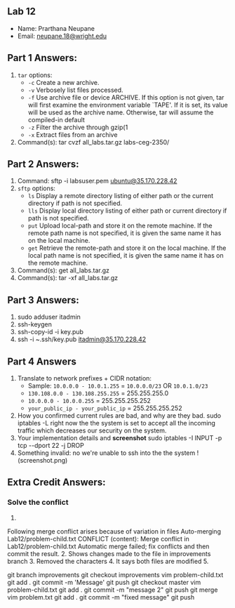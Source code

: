 ## Lab 12

- Name: Prarthana Neupane
- Email: neupane.18@wright.edu

## Part 1 Answers:

1. `tar` options:
   - `-c` Create a new archive.
   - `-v`  Verbosely list files processed.
   - `-f`   Use archive file or device ARCHIVE.  If this option is not given, tar will first examine the environment variable `TAPE'.  If it is set, its value will be used  as  the  archive  name.
              Otherwise, tar will assume the compiled-in default
   - `-z` Filter the archive through gzip(1
   - `-x` Extract files from an archive
2. Command(s): tar cvzf all_labs.tar.gz labs-ceg-2350/

## Part 2 Answers:

1. Command: sftp -i labsuser.pem ubuntu@35.170.228.42
2. `sftp` options:
   - `ls`  Display a remote directory listing of either path or the current directory if path is not specified.
   - `lls`  Display local directory listing of either path or current directory if path is not specified. 
   - `put` Upload local-path and store it on the remote machine.  If the remote path name is not specified, it is given the same name it has on the local machine.  
   - `get` Retrieve the remote-path and store it on the local machine.  If the local path name is not specified, it is given the same name it has on the remote machine. 
3. Command(s):  get all_labs.tar.gz
4. Command(s): tar -xf all_labs.tar.gz 

## Part 3 Answers:

1. sudo adduser itadmin
2. ssh-keygen
3. ssh-copy-id -i key.pub
4. ssh -i ~.ssh/key.pub itadmin@35.170.228.42

## Part 4 Answers

1. Translate to network prefixes + CIDR notation:
   - Sample: `10.0.0.0 - 10.0.1.255` = `10.0.0.0/23` OR `10.0.1.0/23`
   - `130.108.0.0 - 130.108.255.255` = 255.255.255.0
   - `10.0.0.0 - 10.0.0.255` =  255.255.255.252
   - `your_public_ip - your_public_ip` = 255.255.255.252
2. How you confirmed current rules are bad, and why are they bad. 
	sudo iptables -L
	right now the the system is set to accept all the incoming traffic which decreases our security on the system.
3. Your implementation details and **screenshot**
	sudo iptables -I INPUT -p tcp --dport 22 -j DROP
4. Something invalid:
	no we're unable to ssh into the the system
!	(screenshot.png)

## Extra Credit Answers:

### Solve the conflict

1.
Following merge conflict arises because of variation in files
Auto-merging Lab12/problem-child.txt
CONFLICT (content): Merge conflict in Lab12/problem-child.txt
Automatic merge failed; fix conflicts and then commit the result.
2. Shows changes made to the file in improvements branch
3. Removed the characters
4. It says both files are modified
5. 

git branch improvements
git checkout improvements
vim problem-child.txt
git add .
git commit -m 'Message'
git push
git checkout master
vim problem-child.txt
git add .
git commit -m "message 2"
git push
git merge
vim problem.txt
git add .
git commit -m "fixed message"
git push

